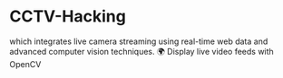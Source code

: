 # CCTV-Hacking
 which integrates live camera streaming using real-time web data and advanced computer vision techniques. 🌍 Display live video feeds with OpenCV
